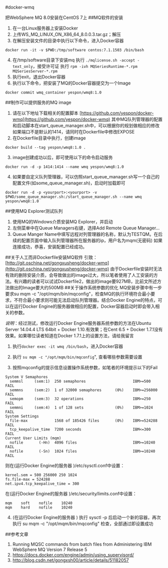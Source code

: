 #docker-wmq

把WebSphere MQ 8.0安装在CentOS 7上
##MQ软件的安装
1. 在一台Linux服务器上安装Docker
2. 上传WS_MQ_LINUX_ON_X86_64_8.0.0.3.tar.gz；解压
3. 在解压安装文件的目录中执行以下命令，进入Docker容器
```
docker run -it -v $PWD:/tmp/software centos:7.1.1503 /bin/bash
```
4. 在/tmp/software目录下安装mq
执行 ```./mqlicense.sh -accept -text_only```，接受许可证
执行 ```rpm -ivh MQSeriesRuntime-*.rpm MQSeriesServer-*.rpm```
5. 执行exit，退出Docker容器
6. 执行以下命令，把安装了MQ的Docker容器提交为一个Image
```
docker commit wmq_container yespon/wmq8:1.0
```

##制作可以提供服务的MQ image
1. 请在以下地址下载相关的配置脚本
[https://github.com/yespon/docker-wmq](https://github.com/yespon/docker-wmq)
其中MQ队列管理器的配置和启动脚本在start_queue_manager.sh中，可以根据你的规划做相应的修改
如果端口不是默认的1414，请同时在Dockerfile中修改EXPOSE
2. 在Dockerfile目录中执行，创建image
```
docker build --tag yespon/wmq8:1.0 .
```
3. image创建成功以后，即可使用以下的命令启动服务
```
docker run -d -p 1414:1414 --name wmq yespon/wmq8:1.0
```

4. 如果要自定义队列管理器，可以仿照start_queue_manager.sh写一个自己的配置文件(如some_queue_manager.sh)，启动时加载即可
```
docker run -d -p <yourport>:<yourport> -v $PWD/some_queue_manager.sh:/start_queue_manager.sh --name wmq yespon/wmq8:1.0
```

##使用MQ Explorer测试队列
1. 使用MQ的Windows介质安装MQ Explorer，并启动
2. 左侧菜单中在Queue Managers右键，选择Add Remote Queue Manager...
3. Queue Manger Name中填写远程对列管理器的名称，默认为TESTQM。在后续的配置页面中输入队列管理器所在服务器的ip，用户名为mqm(无密码)
如果连接成功，恭喜，安装配置已经成功。


##关于人工而非Dockerfile安装MQ软件
引致：[http://git.oschina.net/gongxusheng/docker-wmq](http://git.oschina.net/gongxusheng/docker-wmq)
由于Dockerfile安装时无法有效的删除安装介质，会导致做出的image过大，所以笔者使用了人工安装的方法。有兴趣的读者可以试试Dockerfile2，做出的image要927MB，比前文所述方法做出的Image要大约500MB
##关于操作系统参数的优化
MQ安装步骤中有一步要求su mqm -c "/opt/mqm/bin/mqconfig"，检查MQ的执行环境符合最小要求，不符合最小要求则可能无法启动队列管理器。结合Docker Engine的特点，可以在运行Docker Engine的服务器做相应的配置，Docker容器启动时即会带入相关的参数。

_说明_：经过测试，修改运行Docker Engine服务器系统参数的方法在Ubuntu Server 14.04.4 LTS 64bit + Docker 1.10.有效果；在Cent 6.5 + Docker 1.7.1没有效果。如果哪位读者知道在Docker 1.7.1上的设置方法，请给我留言

1. 执行```docker exec -it wmq /bin/bash```，进入Docker容器

2. 执行 ```su mqm -c "/opt/mqm/bin/mqconfig```", 查看哪些参数需要设置

3. 按照mqconfig的提示信息设置操作系统参数，如笔者的环境提示以下的Fail
```
System V Semaphores
  semmsl     (sem:1)  250 semaphores                     IBM>=500          FAIL
  semmns     (sem:2)  1 of 32000 semaphores      (0%)    IBM>=256000       FAIL
  semopm     (sem:3)  32 operations                      IBM>=250          FAIL
  semmni     (sem:4)  1 of 128 sets              (0%)    IBM>=1024         FAIL
System Settings
  file-max            1568 of 185426 files       (0%)    IBM>=524288       FAIL
  tcp_keepalive_time  7200 seconds                       IBM<=300          FAIL
Current User Limits (mqm)
  nofile       (-Hn)  4096 files                         IBM>=10240        FAIL
  nofile       (-Sn)  1024 files                         IBM>=10240        FAIL
```
则在(运行Docker Engine的服务器 )/etc/sysctl.conf中设置：
```
kernel.sem = 500 256000 250 1024
fs.file-max = 524288
net.ipv4.tcp_keepalive_time = 300
```
在(运行Docker Engine的服务器 )/etc/security/limits.conf中设置：
```
mqm    soft    nofile    10240
mqm    hard    nofile    10240
```

4. (在运行Docker Engine的服务器 ) 执行 sysctl -p 后启动一个新的容器，再次执行 su mqm -c "/opt/mqm/bin/mqconfig" 检查，全部通过即设置成功


##参考文章
1. Running MQSC commands from batch files from Administering IBM WebSphere MQ Version 7 Release 5
2. https://docs.docker.com/engine/admin/using_supervisord/
3. http://blog.csdn.net/gongxsh00/article/details/51182057


